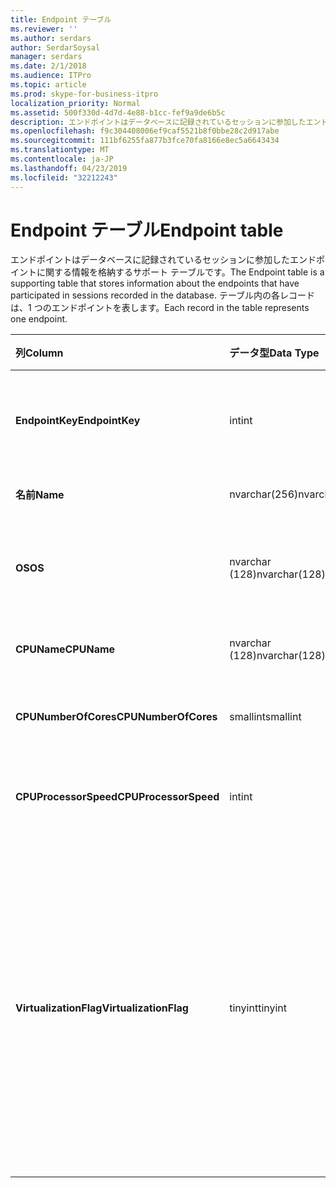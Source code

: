 ```yaml
---
title: Endpoint テーブル
ms.reviewer: ''
ms.author: serdars
author: SerdarSoysal
manager: serdars
ms.date: 2/1/2018
ms.audience: ITPro
ms.topic: article
ms.prod: skype-for-business-itpro
localization_priority: Normal
ms.assetid: 500f330d-4d7d-4e88-b1cc-fef9a9de6b5c
description: エンドポイントはデータベースに記録されているセッションに参加したエンドポイントに関する情報を格納するサポート テーブルです。 テーブル内の各レコードは、1 つのエンドポイントを表します。
ms.openlocfilehash: f9c304408006ef9caf5521b8f0bbe28c2d917abe
ms.sourcegitcommit: 111bf6255fa877b3fce70fa8166e8ec5a6643434
ms.translationtype: MT
ms.contentlocale: ja-JP
ms.lasthandoff: 04/23/2019
ms.locfileid: "32212243"
---
```

# <a name="endpoint-table"></a><span data-ttu-id="69966-104">Endpoint テーブル</span><span class="sxs-lookup"><span data-stu-id="69966-104">Endpoint table</span></span>
 
<span data-ttu-id="69966-105">エンドポイントはデータベースに記録されているセッションに参加したエンドポイントに関する情報を格納するサポート テーブルです。</span><span class="sxs-lookup"><span data-stu-id="69966-105">The Endpoint table is a supporting table that stores information about the endpoints that have participated in sessions recorded in the database.</span></span> <span data-ttu-id="69966-106">テーブル内の各レコードは、1 つのエンドポイントを表します。</span><span class="sxs-lookup"><span data-stu-id="69966-106">Each record in the table represents one endpoint.</span></span>
  
|<span data-ttu-id="69966-107">**列**</span><span class="sxs-lookup"><span data-stu-id="69966-107">**Column**</span></span>|<span data-ttu-id="69966-108">**データ型**</span><span class="sxs-lookup"><span data-stu-id="69966-108">**Data Type**</span></span>|<span data-ttu-id="69966-109">**キー/インデックス**</span><span class="sxs-lookup"><span data-stu-id="69966-109">**Key/Index**</span></span>|<span data-ttu-id="69966-110">**詳細**</span><span class="sxs-lookup"><span data-stu-id="69966-110">**Details**</span></span>|
|:-----|:-----|:-----|:-----|
|<span data-ttu-id="69966-111">**EndpointKey**</span><span class="sxs-lookup"><span data-stu-id="69966-111">**EndpointKey**</span></span> <br/> |<span data-ttu-id="69966-112">int</span><span class="sxs-lookup"><span data-stu-id="69966-112">int</span></span>  <br/> |<span data-ttu-id="69966-113">Primary</span><span class="sxs-lookup"><span data-stu-id="69966-113">Primary</span></span>  <br/> |<span data-ttu-id="69966-114">このエンドポイントを識別する一意の番号です。</span><span class="sxs-lookup"><span data-stu-id="69966-114">Unique number identifying this endpoint.</span></span>  <br/> |
|<span data-ttu-id="69966-115">**名前**</span><span class="sxs-lookup"><span data-stu-id="69966-115">**Name**</span></span> <br/> |<span data-ttu-id="69966-116">nvarchar(256)</span><span class="sxs-lookup"><span data-stu-id="69966-116">nvarchar(256)</span></span>  <br/> |<span data-ttu-id="69966-117">一意</span><span class="sxs-lookup"><span data-stu-id="69966-117">Unique</span></span>  <br/> |<span data-ttu-id="69966-118">エンドポイントの名前です。</span><span class="sxs-lookup"><span data-stu-id="69966-118">Endpoint name.</span></span>  <br/> |
|<span data-ttu-id="69966-119">**OS**</span><span class="sxs-lookup"><span data-stu-id="69966-119">**OS**</span></span> <br/> |<span data-ttu-id="69966-120">nvarchar (128)</span><span class="sxs-lookup"><span data-stu-id="69966-120">nvarchar(128)</span></span>  <br/> | <br/> |<span data-ttu-id="69966-121">エンドポイントのオペレーティング システム (OS)。</span><span class="sxs-lookup"><span data-stu-id="69966-121">Operating system (OS) of the endpoint.</span></span>  <br/> |
|<span data-ttu-id="69966-122">**CPUName**</span><span class="sxs-lookup"><span data-stu-id="69966-122">**CPUName**</span></span> <br/> |<span data-ttu-id="69966-123">nvarchar (128)</span><span class="sxs-lookup"><span data-stu-id="69966-123">nvarchar(128)</span></span>  <br/> ||<span data-ttu-id="69966-124">エンドポイントの CPU の名前です。</span><span class="sxs-lookup"><span data-stu-id="69966-124">CPU name of the endpoint.</span></span>  <br/> |
|<span data-ttu-id="69966-125">**CPUNumberOfCores**</span><span class="sxs-lookup"><span data-stu-id="69966-125">**CPUNumberOfCores**</span></span> <br/> |<span data-ttu-id="69966-126">smallint</span><span class="sxs-lookup"><span data-stu-id="69966-126">smallint</span></span>  <br/> ||<span data-ttu-id="69966-127">エンドポイントの CPU コアの数です。</span><span class="sxs-lookup"><span data-stu-id="69966-127">Number of CPU cores of the endpoint.</span></span>  <br/> |
|<span data-ttu-id="69966-128">**CPUProcessorSpeed**</span><span class="sxs-lookup"><span data-stu-id="69966-128">**CPUProcessorSpeed**</span></span> <br/> |<span data-ttu-id="69966-129">int</span><span class="sxs-lookup"><span data-stu-id="69966-129">int</span></span>  <br/> ||<span data-ttu-id="69966-130">エンドポイントの CPU のプロセッサ速度です。</span><span class="sxs-lookup"><span data-stu-id="69966-130">CPU processor speed of the endpoint.</span></span>  <br/> |
|<span data-ttu-id="69966-131">**VirtualizationFlag**</span><span class="sxs-lookup"><span data-stu-id="69966-131">**VirtualizationFlag**</span></span> <br/> |<span data-ttu-id="69966-132">tinyint</span><span class="sxs-lookup"><span data-stu-id="69966-132">tinyint</span></span>  <br/> || <span data-ttu-id="69966-133">システムが仮想化環境で実行されているかどうかであることを示すビット フラグ。</span><span class="sxs-lookup"><span data-stu-id="69966-133">Bit flag that indicates if the system is running in a virtualized environment:</span></span> <br/>  <span data-ttu-id="69966-134">0x0000 - なし</span><span class="sxs-lookup"><span data-stu-id="69966-134">0x0000 - None</span></span> <br/>  <span data-ttu-id="69966-135">0x0001 - HyperV</span><span class="sxs-lookup"><span data-stu-id="69966-135">0x0001 - HyperV</span></span> <br/>  <span data-ttu-id="69966-136">0x0002 - VMWare</span><span class="sxs-lookup"><span data-stu-id="69966-136">0x0002 - VMWare</span></span> <br/>  <span data-ttu-id="69966-137">0x0004 - 仮想 PC</span><span class="sxs-lookup"><span data-stu-id="69966-137">0x0004 - Virtual PC</span></span> <br/>  <span data-ttu-id="69966-138">0x0008 - Xen PC</span><span class="sxs-lookup"><span data-stu-id="69966-138">0x0008 - Xen PC</span></span> <br/> |
   

